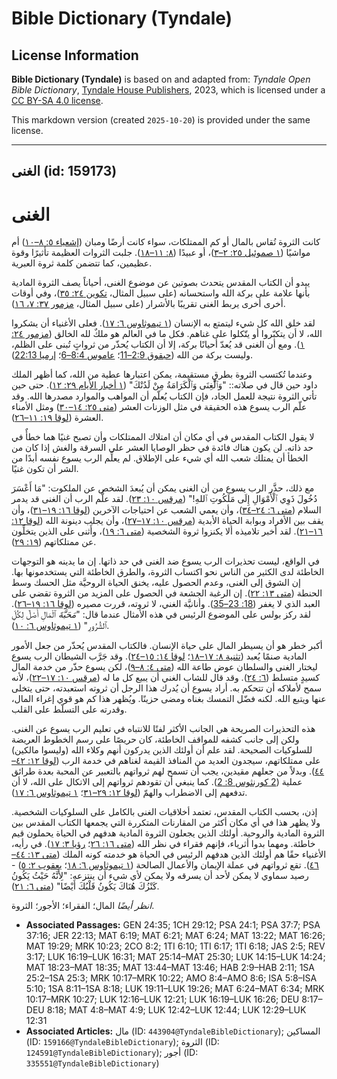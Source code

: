 # Bible Dictionary (Tyndale)

## License Information

**Bible Dictionary (Tyndale)** is based on and adapted from: _Tyndale Open Bible Dictionary_, [Tyndale House Publishers](https://tyndaleopenresources.com/), 2023, which is licensed under a [CC BY-SA 4.0 license](https://creativecommons.org/licenses/by-sa/4.0/legalcode.en).

This markdown version (created `2025-10-20`) is provided under the same license.



--------------------------------

## الغنى (id: 159173)

الغنى
=====

كانت الثروة تُقاس بالمال أو كم الممتلكات، سواء كانت أرضًا ومبان ([إشعياء ٥: ٨–١٠](https://ref.ly/Isa5:8-Isa5:10)) أم مواشيًا ([١ صموئيل ٢٥: ٢–٣](https://ref.ly/1Sam25:2-1Sam25:3))، أو عبيدًا ([٨: ١١–١٨](https://ref.ly/1Sam8:11-1Sam8:18)). جلبت الثروات العظيمة تأثيرًا وقوة عظيمين، كما تتضمن كلمة ثروة العبرية.

يبدو أن الكتاب المقدس يتحدث بصوتين عن موضوع الغنى، أحياناً يصف الثروة المادية بأنها علامة على بركة الله واستحسانه (على سبيل المثال، [تكوين ٢٤: ٣٥](https://ref.ly/Gen24:35))، وفي أوقات أخرى أخرى يربط الغنى تقريبًا بالأشرار (على سبيل المثال، [مزمور ٣٧: ٧، ١٦](https://ref.ly/Ps37:7)).

لقد خلق الله كل شيء ليتمتع به الإنسان ([١ تيموثاوس ٦: ١٧](https://ref.ly/1Tim6:17)). فعلى الأغنياء أن يشكروا الله، لا أن يتكبّروا أو يتّكلوا على غناهم. فكل ما في العالم هو ملكٌ لله الخالق ([مزمور ٢٤: ١](https://ref.ly/Ps24:1)). ومع أن الغنى قد يُعدّ أحيانًا بركة، إلا أن الكتاب يُحذّر من ثرواتٍ تُبنى على الظلم، وليست بركة من الله ([حبقوق 2:9–11](https://ref.ly/Hab2:9-Hab2:11)؛ [عاموس 8:4–6](https://ref.ly/Amos8:4-Amos8:6)؛ [إرميا 22:13](https://ref.ly/Jer22:13)).

 وعندما تُكتسب الثروة بطرقٍ مستقيمة، يمكن اعتبارها عطية من الله، كما أظهر الملك داود حين قال في صلاته:: "وَٱلْغِنَى وَٱلْكَرَامَةُ مِنْ لَدُنْكَ" ([١ أخبار الأيام ٢٩: ١٢](https://ref.ly/1Chr29:12)). حتى حين تأتي الثروة نتيجة للعمل الجاد، فإن الكتاب يُعلّم أن المواهب والموارد مصدرها الله. وقد علّم الرب يسوع هذه الحقيقة في مثل الوزنات العشر ([متى ٢٥: ١٤–٣٠](https://ref.ly/Matt25:14-Matt25:30)) ومثل الأمناء العشرة ([لوقا ١٩: ١١–٢٦](https://ref.ly/Luke19:11-Luke19:26)).

لا يقول الكتاب المقدس في أي مكان أن امتلاك الممتلكات وأن تصبح غنيًا هما خطأٌ في حد ذاته. لن يكون هناك فائدة في حظر الوصايا العشر على السرقة والغش إذا كان من الخطأ أن يمتلك شعب الله أي شيء على الإطلاق. لم يعلِّم الرب يسوع نفسه أبدًا من الشر أن تكون غنيًا.

مع ذلك، حذَّر الرب يسوع من أن الغنى يمكن أن يُبعدَ الشخص عن الملكوت: "مَا أَعْسَرَ دُخُولَ ذَوِي ٱلْأَمْوَالِ إِلَى مَلَكُوتِ ٱللهِ!" ([مرقس ١٠: ٢٣](https://ref.ly/Mark10:23)). لقد علَّم الرب أن الغنى قد يدمر السلام ([متى ٦: ٢٤–٣٤](https://ref.ly/Matt6:24-Matt6:34))، وأن يعمي الشعب عن احتياجات الآخرين ([لوقا ١٦: ١٩–٣١](https://ref.ly/Luke16:19-Luke16:31))، وأن يقف بين الأفراد وبوابة الحياة الأبدية ([مرقس ١٠: ١٧–٢٧](https://ref.ly/Mark10:17-Mark10:27))، وأن يجلب دينونة الله ([لوقا ١٢: ١٦–٢١](https://ref.ly/Luke12:16-Luke12:21)). لقد أخبر تلاميذه ألا يكنزوا ثروة الشخصية ([متى ٦: ١٩](https://ref.ly/Matt6:19))، وأَثنى على الذين يتخلِّون عن ممتلكاتهم ([١٩: ٢٩](https://ref.ly/Matt19:29)).

في الواقع، ليست تحذيرات الرب يسوع ضد الغنى في حد ذاتها. إن ما يدينه هو التوجهات الخاطئة لدى الكثير من الناس نحو اكتساب الثروة، والطرق الخاطئة التي يستخدمونها بها. إن الشوق إلى الغنى، وعدم الحصول عليه، يخنق الحياة الروحيَّة مثل الحسك وسط الحنطة ([متى ١٣: ٢٢](https://ref.ly/Matt13:22)). إن الرغبة الجشعة في الحصول على المزيد من الثروة تقضي على العبد الذي لا يغفر ([18: 23–35](https://ref.ly/Matt18:23-Matt18:35)). وأنانيَّة الغني، لا ثروته، قررت مصيره ([لوقا ١٦: ١٩–٢٦](https://ref.ly/Luke16:19-Luke16:26)). لقد ركز بولس على الموضوع الرئيس في هذه الأمثال عندما قال: "*مَحَبَّةَ* ٱلْمَالِ أَصْلٌ لِكُلِّ ٱلشُّرُورِ" ([١ تيموثاوس ٦: ١٠](https://ref.ly/1Tim6:10)).

أكبر خطر هو أن يسيطر المال على حياة الإنسان. فالكتاب المقدس يُحذّر من جعل الأمور المادية صنمًا يُعبد ([تثنية ٨: ١٧–١٨](https://ref.ly/Deut8:17-Deut8:18)؛ [لوقا ١٤: ١٥–٢٤](https://ref.ly/Luke14:15-Luke14:24)). وقد جَرَّب الشيطان الرب يسوع ليختار الغنى والسلطان عوض طاعة الله ([متى ٤: ٨–٩](https://ref.ly/Matt4:8-Matt4:9))، لكن يسوع حذّر من خدمة المال كسيدٍ متسلط ([٦: ٢٤](https://ref.ly/Matt6:24)). وقد قال للشاب الغني أن يبيع كل ما له ([مرقس ١٠: ١٧–٢٢](https://ref.ly/Mark10:17-Mark10:22))، لأنه سمح لأملاكه أن تتحكم به. أراد يسوع أن يُدرك هذا الرجل أن ثروته استعبدته، حتى يتخلى عنها ويتبع الله. لكنه فضّل التمسك بغناه ومضى حزينًا. ويُظهر هذا كم هو قوي إغراء المال، وقدرته على التسلّط على القلب.

هذه التحذيرات الصريحة هي الجانب الأكثر لفتًا للانتباه في تعليم الرب يسوع عن الغنى. ولكن إلى جانب كشفه للمواقف الخاطئة، كان حريصًا على رسم الخطوط العريضة للسلوكيات الصحيحة. لقد علم أن أولئك الذين يدركون أنهم وكلاء الله (وليسوا مالكين) على ممتلكاتهم، سيجدون العديد من المنافذ القيمة لغناهم في خدمة الرب ([لوقا ١٢: ٤٢–٤٤](https://ref.ly/Luke12:42-Luke12:44)). وبدلاً من جعلهم مقيدين، يجب أن تسمح لهم ثرواتهم بالتعبير عن المحبة بعدة طرائق عملية ([2 كورنثوس 8: 2](https://ref.ly/2Cor8:2)). كما ينبغي أن تقودهم ثرواتهم إلى الاتكال على الله، لا أن تدفعهم إلى الاضطراب والهمّ ([لوقا ١٢: ٢٩–٣١](https://ref.ly/Luke12:29-Luke12:31)؛ [١ تيموثاوس ٦: ١٧](https://ref.ly/1Tim6:17)).

إذن، بحسب الكتاب المقدس، تعتمد أخلاقيات الغنى بالكامل على السلوكيات الشخصية. ولا يظهر هذا في أي مكان أكثر من المقارنات المتكررة التي يجمعها الكتاب المقدس بين الثروة المادية والروحية. أولئك الذين يجعلون الثروة المادية هدفهم في الحياة يحملون قيم خاطئة. ومهما بدوا أثرياء، فإنهم فقراء في نظر الله ([متى ١٦: ٢٦](https://ref.ly/Matt16:26)؛ [رؤيا ٣: ١٧](https://ref.ly/Rev3:17)). في رأيه، الأغنياء حقًا هم أولئك الذين هدفهم الرئيس في الحياة هو خدمته كونه الملك ([متى ١٣: ٤٤–٤٦](https://ref.ly/Matt13:44-Matt13:46)). تقع ثرواتهم في عملة الإيمان والأعمال الصالحة ([١ تيموثاوس ٦: ١٨](https://ref.ly/1Tim6:18)؛ [يعقوب ٢: ٥](https://ref.ly/Jas2:5)) \- رصيد سماوي لا يمكن لأحد أن يسرقه ولا يمكن لأي شيء أن ينتزعه: "لِأَنَّهُ حَيْثُ يَكُونُ كَنْزُكَ هُنَاكَ يَكُونُ قَلْبُكَ أَيْضًا" ([متى ٦: ٢١](https://ref.ly/Matt6:21)).

*انظر أيضًا* المال؛ الفقراء؛ الأجور؛ الثروة.

* **Associated Passages:** GEN 24:35; 1CH 29:12; PSA 24:1; PSA 37:7; PSA 37:16; JER 22:13; MAT 6:19; MAT 6:21; MAT 6:24; MAT 13:22; MAT 16:26; MAT 19:29; MRK 10:23; 2CO 8:2; 1TI 6:10; 1TI 6:17; 1TI 6:18; JAS 2:5; REV 3:17; LUK 16:19–LUK 16:31; MAT 25:14–MAT 25:30; LUK 14:15–LUK 14:24; MAT 18:23–MAT 18:35; MAT 13:44–MAT 13:46; HAB 2:9–HAB 2:11; 1SA 25:2–1SA 25:3; MRK 10:17–MRK 10:22; AMO 8:4–AMO 8:6; ISA 5:8–ISA 5:10; 1SA 8:11–1SA 8:18; LUK 19:11–LUK 19:26; MAT 6:24–MAT 6:34; MRK 10:17–MRK 10:27; LUK 12:16–LUK 12:21; LUK 16:19–LUK 16:26; DEU 8:17–DEU 8:18; MAT 4:8–MAT 4:9; LUK 12:42–LUK 12:44; LUK 12:29–LUK 12:31
* **Associated Articles:** مال (ID: `443904@TyndaleBibleDictionary`); المساكين (ID: `159166@TyndaleBibleDictionary`); الثروة (ID: `124591@TyndaleBibleDictionary`); أجور (ID: `335551@TyndaleBibleDictionary`)

